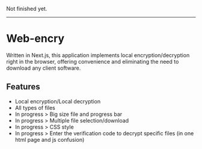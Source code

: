 Not finished yet.


-----

# Web-encry

Written in Next.js, this application implements local encryption/decryption right in the browser, offering convenience and eliminating the need to download any client software.

## Features

- Local encryption/Local decryption
- All types of files
- In progress > Big size file and progress bar
- In progress > Multiple file selection/download
- In progress > CSS style 
- In progress > Enter the verification code to decrypt specific files (in one html page and js confusion)